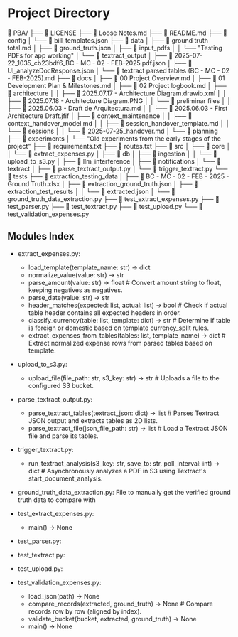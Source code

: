 # Project Directory

📁 PBA/
├── 📄 LICENSE
├── 📄 Loose Notes.md
├── 📄 README.md
├── 📁 config
│   └── 📄 bill_templates.json
├── 📁 data
│   ├── 📄 ground truth total.md
│   ├── 📄 ground_truth.json
│   ├── 📁 input_pdfs
│   │   └── "Testing PDFs for app working"
│   └── 📁 textract_output
│       ├── 📄 2025-07-22_1035_cb23bdf6_BC - MC - 02 - FEB-2025.pdf.json
│       ├── 📄 UI_analyzeDocResponse.json
│       └── 📄 textract parsed tables (BC - MC - 02 - FEB-2025).md
├── 📁 docs
│   ├── 📄 00 Project Overview.md
│   ├── 📄 01 Development Plan & Milestones.md
│   ├── 📄 02 Project logbook.md
│   ├── 📁 architecture
│   │   ├── 📄 2025.07.17 - Architecture Diagram.drawio.xml
│   │   ├── 📄 2025.07.18 - Architecture Diagram.PNG
│   │   └── 📁 preliminar files
│   │       ├── 📄 2025.06.03 - Draft de Arquitectura.md
│   │       └── 📄 2025.06.03 - First Architecture Draft.jfif
│   ├── 📁 context_maintenance
│   │   ├── 📄 context_handover_model.md
│   │   ├── 📄 session_handover_template.md
│   │   └── 📁 sessions
│   │       └── 📄 2025-07-25_handover.md
│   └── 📁 planning
├── 📁 experiments
│   └── "Old experiments from the early stages of the project"
├── 📄 requirements.txt
├── 📄 routes.txt
├── 📁 src
│   ├── 📁 core
│   │   └── 📄 extract_expenses.py
│   ├── 📁 db
│   ├── 📁 ingestion
│   │   └── 📄 upload_to_s3.py
│   ├── 📁 llm_interference
│   ├── 📁 notifications
│   └── 📁 textract
│       ├── 📄 parse_textract_output.py
│       └── 📄 trigger_textract.py
└── 📁 tests
    ├── 📁 extraction_testing_data
    │   ├── 📄 BC - MC - 02 - FEB - 2025 - Ground Truth.xlsx
    │   ├── 📄 extraction_ground_truth.json
    │   ├── 📁 extraction_test_results
    │   │   └── 📄 extracted.json
    │   └── 📄 ground_truth_data_extraction.py
    ├── 📄 test_extract_expenses.py
    ├── 📄 test_parser.py
    ├── 📄 test_textract.py
    ├── 📄 test_upload.py
    └── 📄 test_validation_expenses.py



## Modules Index

- extract_expenses.py:
    * load_template(template_name: str) -> dict
    * normalize_value(value: str) -> str
    * parse_amount(value: str) -> float  # Convert amount string to float, keeping negatives as negatives.
    * parse_date(value: str) -> str
    * header_matches(expected: list, actual: list) -> bool  # Check if actual table header contains all expected headers in order.
    * classify_currency(table: list, template: dict) -> str  # Determine if table is foreign or domestic based on template currency_split rules.
    * extract_expenses_from_tables(tables: list, template_name) -> dict  # Extract normalized expense rows from parsed tables based on template.

- upload_to_s3.py:
    * upload_file(file_path: str, s3_key: str) -> str  # Uploads a file to the configured S3 bucket.

- parse_textract_output.py:
    * parse_textract_tables(textract_json: dict) -> list  # Parses Textract JSON output and extracts tables as 2D lists.
    * parse_textract_file(json_file_path: str) -> list  # Load a Textract JSON file and parse its tables.

- trigger_textract.py:
    * run_textract_analysis(s3_key: str, save_to: str, poll_interval: int) -> dict  # Asynchronously analyzes a PDF in S3 using Textract's start_document_analysis.

- ground_truth_data_extraction.py: File to manually get the verified ground truth data to compare with

- test_extract_expenses.py:
    * main() -> None

- test_parser.py:

- test_textract.py:

- test_upload.py:

- test_validation_expenses.py:
    * load_json(path) -> None
    * compare_records(extracted, ground_truth) -> None  # Compare records row by row (aligned by index).
    * validate_bucket(bucket, extracted, ground_truth) -> None
    * main() -> None
